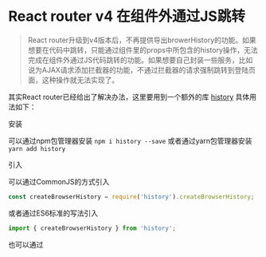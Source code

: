 # React router v4 在组件外通过JS跳转

>React router升级到v4版本后，不再提供导出browerHistory的功能。如果想要在代码中跳转，只能通过组件里的props中所包含的history操作，无法完成在组件外通过JS代码跳转的功能。如果想要自己封装一些服务，比如说为AJAX请求添加拦截器的功能，不通过拦截器的请求强制跳转到登陆页面，这种操作就无法实现了。

其实React router已经给出了解决办法，这里要用到一个额外的库 [history](https://github.com/ReactTraining/history "history") 具体用法如下：

安装

可以通过npm包管理器安装 `npm i history --save` 或者通过yarn包管理器安装 `yarn add history`

引入

可以通过CommonJS的方式引入
```javascript
const createBrowserHistory = require('history').createBrowserHistory;
```
或者通过ES6标准的写法引入
```javascript
import { createBrowserHistory } from 'history';
```
也可以通过<script>标签引入
```javascript
<script src="history.min.js"></script>
```

使用

首先创建history对象，通过代码：
```javascript
const history = createBrowserHistory();
```
>这里拿到的history对象和在组件中拿到的 this.props.history 的API都是一样的，可以直接使用，不过如果直接写作history.push('/index')则会只有地址栏的URL变化了，路由却没有切换。在react-router v4版本中，官方推荐使用<BrowserRouter>作为路由，但是由于<BrowserRouter>没有额外兼容这个库，所以我使用<BrowserRouter>作为路由后仍在外部使用代码控制跳转依然失效。正确的用法应该是这样：

```javascript
import React, { Component } from "react";
import { BrowserRouter, Router, Route } from "react-router-dom";
import { createBrowserHistory } from 'history';
...

const history = createBrowserHistory();
class App extends Component {
    render() {
        return (
		    // 外部控制的<BrowserRouter>替换为<Router>，并将创建的history对象作为props传递给<Router>组件
            <Router history={history}>
                <div className="body">
                    <Route path="/login" component={Login} />
                    <Route path="/main" render={props => {
                        return (
                            <BrowserRouter basename="/main">
                                <div className="App">
                                    <NavBar />
                                    <SideBar />
                                    <MainPage />
                                </div>
                            </BrowserRouter>
                        );
                    }} />
                </div>
            </Router>
        )
    }
}

history.push('/login');

```

>将你需要在外部控制的<BrowserRouter>替换为<Router>，并将创建的history对象作为props传递给<Router>组件，这样在外部通过操作history对象就可以正确跳转了。

>当然，也可以把history单独封装为一个模块，方便其他地方使用：

```javascript
/* history.jsx */

import { createBrowserHistory } from 'history';

const history = createBrowserHistory();
export default history;
```
